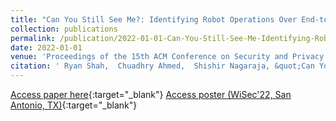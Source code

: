 ```yaml
---
title: "Can You Still See Me?: Identifying Robot Operations Over End-to-End Encrypted Channels"
collection: publications
permalink: /publication/2022-01-01-Can-You-Still-See-Me-Identifying-Robot-Operations-Over-End-to-End-Encrypted-Channels
date: 2022-01-01
venue: 'Proceedings of the 15th ACM Conference on Security and Privacy in Wireless and Mobile Networks'
citation: ' Ryan Shah,  Chuadhry Ahmed,  Shishir Nagaraja, &quot;Can You Still See Me?: Identifying Robot Operations Over End-to-End Encrypted Channels.&quot; Proceedings of the 15th ACM Conference on Security and Privacy in Wireless and Mobile Networks, 2022.'
---
```

[Access paper here](/files/shah2022can.pdf){:target="_blank"}
[Access poster (WiSec'22, San Antonio, TX)](/files/shah2022canposter.pdf){:target="_blank"}